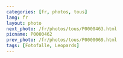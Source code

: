 ```yaml
---
categories: [fr, photos, tous]
lang: fr
layout: photo
next_photo: /fr/photos/tous/P0000463.html
picname: P0000462
prev_photo: /fr/photos/tous/P0000069.html
tags: [Fotofalle, Leopards]
---
```

